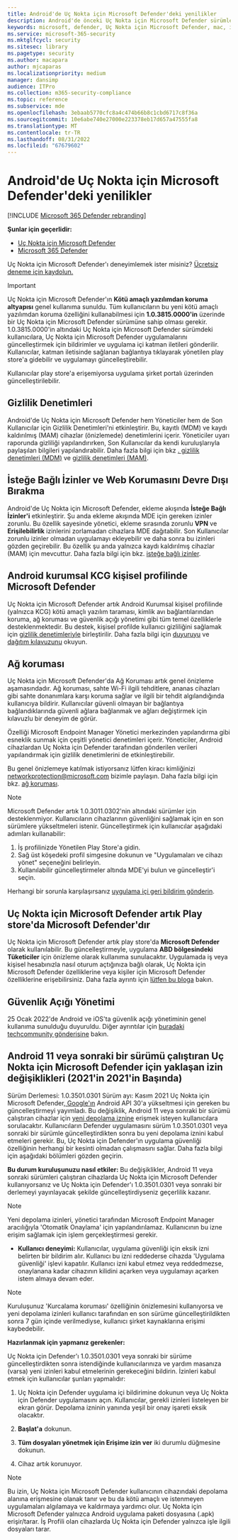 ```yaml
---
title: Android'de Uç Nokta için Microsoft Defender'deki yenilikler
description: Android'de önceki Uç Nokta için Microsoft Defender sürümlerine yönelik önemli değişiklikler hakkında bilgi edinin.
keywords: microsoft, defender, Uç Nokta için Microsoft Defender, mac, installation, macos, whatsnew
ms.service: microsoft-365-security
ms.mktglfcycl: security
ms.sitesec: library
ms.pagetype: security
ms.author: macapara
author: mjcaparas
ms.localizationpriority: medium
manager: dansimp
audience: ITPro
ms.collection: m365-security-compliance
ms.topic: reference
ms.subservice: mde
ms.openlocfilehash: 3ebaab5770cfc8a4c474b66b8c1cbd6717c8f36a
ms.sourcegitcommit: 10e6abe740e27000e223378eb17d657a47555fa8
ms.translationtype: MT
ms.contentlocale: tr-TR
ms.lasthandoff: 08/31/2022
ms.locfileid: "67679602"
---
```

# <a name="whats-new-in-microsoft-defender-for-endpoint-on-android"></a>Android'de Uç Nokta için Microsoft Defender'deki yenilikler

[!INCLUDE [Microsoft 365 Defender rebranding](../../includes/microsoft-defender.md)]

**Şunlar için geçerlidir:**
- [Uç Nokta için Microsoft Defender](https://go.microsoft.com/fwlink/p/?linkid=2154037)
- [Microsoft 365 Defender](https://go.microsoft.com/fwlink/?linkid=2118804)

Uç Nokta için Microsoft Defender'ı deneyimlemek ister misiniz? [Ücretsiz deneme için kaydolun.](https://signup.microsoft.com/create-account/signup?products=7f379fee-c4f9-4278-b0a1-e4c8c2fcdf7e&ru=https://aka.ms/MDEp2OpenTrial?ocid=docs-wdatp-exposedapis-abovefoldlink)

>[!IMPORTANT]
> Uç Nokta için Microsoft Defender'ın **Kötü amaçlı yazılımdan koruma altyapısı** genel kullanıma sunuldu. Tüm kullanıcıların bu yeni kötü amaçlı yazılımdan koruma özelliğini kullanabilmesi için **1.0.3815.0000'in** üzerinde bir Uç Nokta için Microsoft Defender sürümüne sahip olması gerekir. 1.0.3815.0000'in altındaki Uç Nokta için Microsoft Defender sürümdeki kullanıcılara, Uç Nokta için Microsoft Defender uygulamalarını güncelleştirmek için bildirimler ve uygulama içi katman iletileri gönderilir. Kullanıcılar, katman iletisinde sağlanan bağlantıya tıklayarak yönetilen play store'a gidebilir ve uygulamayı güncelleştirebilir. 
>
> Kullanıcılar play store'a erişemiyorsa uygulama şirket portalı üzerinden güncelleştirilebilir. 

## <a name="privacy-controls"></a>Gizlilik Denetimleri

Android'de Uç Nokta için Microsoft Defender hem Yöneticiler hem de Son Kullanıcılar için Gizlilik Denetimleri'ni etkinleştirir. Bu, kayıtlı (MDM) ve kaydı kaldırılmış (MAM) cihazlar (önizlemede) denetimlerini içerir. Yöneticiler uyarı raporunda gizliliği yapılandırırken, Son Kullanıcılar da kendi kuruluşlarıyla paylaşılan bilgileri yapılandırabilir. Daha fazla bilgi için bkz [. gizlilik denetimleri (MDM)](/microsoft-365/security/defender-endpoint/android-configure#privacy-controls) ve [gizlilik denetimleri (MAM)](/microsoft-365/security/defender-endpoint/android-configure-mam#configure-privacy-controls).

## <a name="optional-permissions-and-disable-web-protection"></a>İsteğe Bağlı İzinler ve Web Korumasını Devre Dışı Bırakma

Android'de Uç Nokta için Microsoft Defender, ekleme akışında **İsteğe Bağlı İzinler'i** etkinleştirir. Şu anda ekleme akışında MDE için gereken izinler zorunlu. Bu özellik sayesinde yönetici, ekleme sırasında zorunlu **VPN** ve **Erişilebilirlik** izinlerini zorlamadan cihazlara MDE dağıtabilir. Son Kullanıcılar zorunlu izinler olmadan uygulamayı ekleyebilir ve daha sonra bu izinleri gözden geçirebilir. Bu özellik şu anda yalnızca kaydı kaldırılmış cihazlar (MAM) için mevcuttur. Daha fazla bilgi için bkz. [isteğe bağlı izinler](/microsoft-365/security/defender-endpoint/android-configure-mam#optional-permissions).


## <a name="microsoft-defender-on-android-enterprise-byod-personal-profile"></a>Android kurumsal KCG kişisel profilinde Microsoft Defender
Uç Nokta için Microsoft Defender artık Android Kurumsal kişisel profilinde (yalnızca KCG) kötü amaçlı yazılım taraması, kimlik avı bağlantılarından koruma, ağ koruması ve güvenlik açığı yönetimi gibi tüm temel özelliklerle desteklenmektedir. Bu destek, kişisel profilde kullanıcı gizliliğini sağlamak için [gizlilik denetimleriyle](/microsoft-365/security/defender-endpoint/android-configure#privacy-controls) birleştirilir. Daha fazla bilgi için [duyuruyu](https://techcommunity.microsoft.com/t5/microsoft-defender-for-endpoint/announcing-the-public-preview-of-defender-for-endpoint-personal/ba-p/3370979) ve [dağıtım kılavuzunu](/microsoft-365/security/defender-endpoint/android-intune#set-up-microsoft-defender-in-personal-profile-on-android-enterprise-in-byod-mode) okuyun.

## <a name="network-protection"></a>Ağ koruması
Uç Nokta için Microsoft Defender'da Ağ Koruması artık genel önizleme aşamasındadır. Ağ koruması, sahte Wi-Fi ilgili tehditlere, ananas cihazları gibi sahte donanımlara karşı koruma sağlar ve ilgili bir tehdit algılandığında kullanıcıya bildirir. Kullanıcılar güvenli olmayan bir bağlantıya bağlandıklarında güvenli ağlara bağlanmak ve ağları değiştirmek için kılavuzlu bir deneyim de görür.

Özelliği Microsoft Endpoint Manager Yönetici merkezinden yapılandırma gibi esneklik sunmak için çeşitli yönetici denetimleri içerir. Yöneticiler, Android cihazlardan Uç Nokta için Defender tarafından gönderilen verileri yapılandırmak için gizlilik denetimlerini de etkinleştirebilir. 

Bu genel önizlemeye katılmak istiyorsanız lütfen kiracı kimliğinizi networkprotection@microsoft.com bizimle paylaşın. Daha fazla bilgi için bkz. [ağ koruması](/microsoft-365/security/defender-endpoint/android-configure).

>[!NOTE]
>Microsoft Defender artık 1.0.3011.0302'nin altındaki sürümler için desteklenmiyor. Kullanıcıların cihazlarının güvenliğini sağlamak için en son sürümlere yükseltmeleri istenir.
Güncelleştirmek için kullanıcılar aşağıdaki adımları kullanabilir:
>1. İş profilinizde Yönetilen Play Store'a gidin.
>2. Sağ üst köşedeki profil simgesine dokunun ve "Uygulamaları ve cihazı yönet" seçeneğini belirleyin.
>3. Kullanılabilir güncelleştirmeler altında MDE'yi bulun ve güncelleştir'i seçin.
>
>Herhangi bir sorunla karşılaşırsanız [uygulama içi geri bildirim gönderin](/security/defender-endpoint/android-support-signin#send-in-app-feedback).

## <a name="microsoft-defender-for-endpoint-is-now-microsoft-defender-in-the-play-store"></a>Uç Nokta için Microsoft Defender artık Play store'da Microsoft Defender'dır

Uç Nokta için Microsoft Defender artık play store'da **Microsoft Defender** olarak kullanılabilir. Bu güncelleştirmeyle, uygulama **ABD bölgesindeki Tüketiciler** için önizleme olarak kullanıma sunulacaktır. Uygulamada iş veya kişisel hesabınızla nasıl oturum açtığınıza bağlı olarak, Uç Nokta için Microsoft Defender özelliklerine veya kişiler için Microsoft Defender özelliklerine erişebilirsiniz. Daha fazla ayrıntı için [lütfen bu bloga](https://www.microsoft.com/microsoft-365/microsoft-defender-for-individuals) bakın.

## <a name="vulnerability-management"></a>Güvenlik Açığı Yönetimi

25 Ocak 2022'de Android ve iOS'ta güvenlik açığı yönetiminin genel kullanıma sunulduğu duyuruldu. Diğer ayrıntılar için [buradaki techcommunity gönderisine](https://techcommunity.microsoft.com/t5/microsoft-defender-for-endpoint/announcing-general-availability-of-vulnerability-management/ba-p/3071663) bakın.

## <a name="upcoming-permission-changes-for-microsoft-defender-for-endpoint-running-android-11-or-later-nov-2021"></a>Android 11 veya sonraki bir sürümü çalıştıran Uç Nokta için Microsoft Defender için yaklaşan izin değişiklikleri (2021'in 2021'in Başında)

Sürüm Derlemesi: 1.0.3501.0301 Sürüm ayı: Kasım 2021 Uç Nokta için Microsoft Defender[, Google'ın](https://developer.android.com/distribute/play-policies#APILevel30) Android API 30'a yükseltmesi için gereken bu güncelleştirmeyi yayımladı. Bu değişiklik, Android 11 veya sonraki bir sürümü çalıştıran cihazlar için [yeni depolama iznine](https://developer.android.com/training/data-storage/manage-all-files#all-files-access-google-play) erişmek isteyen kullanıcılara sorulacaktır. Kullanıcıların Defender uygulamasını sürüm 1.0.3501.0301 veya sonraki bir sürümle güncelleştirdikten sonra bu yeni depolama iznini kabul etmeleri gerekir. Bu, Uç Nokta için Defender'ın uygulama güvenliği özelliğinin herhangi bir kesinti olmadan çalışmasını sağlar. Daha fazla bilgi için aşağıdaki bölümleri gözden geçirin.

**Bu durum kuruluşunuzu nasıl etkiler:** Bu değişiklikler, Android 11 veya sonraki sürümleri çalıştıran cihazlarda Uç Nokta için Microsoft Defender kullanıyorsanız ve Uç Nokta için Defender'ı 1.0.3501.0301 veya sonraki bir derlemeyi yayınlayacak şekilde güncelleştirdiyseniz geçerlilik kazanır.

> [!NOTE]
> Yeni depolama izinleri, yönetici tarafından Microsoft Endpoint Manager aracılığıyla 'Otomatik Onaylama' için yapılandırılamaz. Kullanıcının bu izne erişim sağlamak için işlem gerçekleştirmesi gerekir.

- **Kullanıcı deneyimi:** Kullanıcılar, uygulama güvenliği için eksik izni belirten bir bildirim alır. Kullanıcı bu izni reddederse cihazda 'Uygulama güvenliği' işlevi kapatılır. Kullanıcı izni kabul etmez veya reddedmezse, onaylanana kadar cihazının kilidini açarken veya uygulamayı açarken istem almaya devam eder.

> [!NOTE]
> Kuruluşunuz 'Kurcalama koruması' özelliğinin önizlemesini kullanıyorsa ve yeni depolama izinleri kullanıcı tarafından en son sürüme güncelleştirildikten sonra 7 gün içinde verilmediyse, kullanıcı şirket kaynaklarına erişimi kaybedebilir.

**Hazırlanmak için yapmanız gerekenler:**

Uç Nokta için Defender'ı 1.0.3501.0301 veya sonraki bir sürüme güncelleştirdikten sonra istendiğinde kullanıcılarınıza ve yardım masanıza (varsa) yeni izinleri kabul etmelerinin gerekeceğini bildirin. İzinleri kabul etmek için kullanıcılar şunları yapmalıdır:

1. Uç Nokta için Defender uygulama içi bildirimine dokunun veya Uç Nokta için Defender uygulamasını açın. Kullanıcılar, gerekli izinleri listeleyen bir ekran görür. Depolama izninin yanında yeşil bir onay işareti eksik olacaktır.

2. **Başlat'a** dokunun.

3. **Tüm dosyaları yönetmek için Erişime izin ver** iki durumlu düğmesine dokunun.

4. Cihaz artık korunuyor.

  > [!NOTE]
  > Bu izin, Uç Nokta için Microsoft Defender kullanıcının cihazındaki depolama alanına erişmesine olanak tanır ve bu da kötü amaçlı ve istenmeyen uygulamaları algılamaya ve kaldırmaya yardımcı olur. Uç Nokta için Microsoft Defender yalnızca Android uygulama paketi dosyasına (.apk) erişir/tarar. İş Profili olan cihazlarda Uç Nokta için Defender yalnızca işle ilgili dosyaları tarar.
